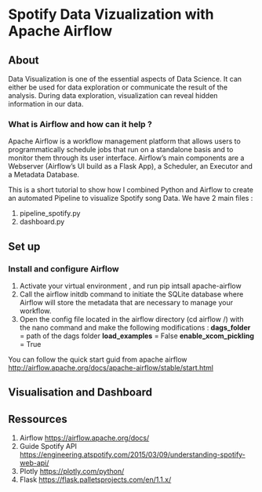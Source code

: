 # Spotify Data Vizualization with Apache Airflow

## About

Data Visualization is one of the essential aspects of Data Science. It can either be used for data exploration or communicate the result of the analysis. During data exploration, visualization can reveal hidden information in our data. 

### What is Airflow and how can it help ?
Apache Airflow is a workflow management platform that allows users to programmatically schedule jobs that run on a standalone basis and to monitor them through its user interface. Airflow’s main components are a Webserver (Airflow’s UI build as a Flask App), a Scheduler, an Executor and a Metadata Database.


This is a short tutorial to show how I combined Python and Airflow to create an automated Pipeline to visualize Spotify song Data. We have 2 main files :
1. pipeline_spotify.py
2. dashboard.py

## Set up 

### Install and configure Airflow 

1. Activate your virtual environment , and run pip intsall apache-airflow 
2. Call the airflow initdb command to initiate the SQLite database where Airflow will store the metadata that are necessary to manage your workflow.
3. Open the config file located in the airflow directory (cd airflow /) with the nano command and make the following modifications : 
 **dags_folder** = path of the dags folder
 **load_examples** = False
 **enable_xcom_pickling** = True

You can follow the quick start guid from apache airflow http://airflow.apache.org/docs/apache-airflow/stable/start.html


## Visualisation and Dashboard







## Ressources 

1. Airflow https://airflow.apache.org/docs/
2. Guide Spotify API  https://engineering.atspotify.com/2015/03/09/understanding-spotify-web-api/
3. Plotly  https://plotly.com/python/
4. Flask  https://flask.palletsprojects.com/en/1.1.x/
